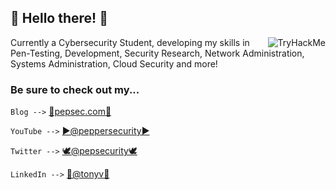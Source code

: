 ## 🐧 Hello there! 🐧


<img src="https://tryhackme-badges.s3.amazonaws.com/peppersroni.png" align=right alt="TryHackMe">


 Currently a Cybersecurity Student, developing my skills in Pen-Testing, Development, Security Research, Network Administration, Systems Administration, Cloud Security and more! 
 
### Be sure to check out my...

 ```Blog -->``` [📝pepsec.com📝](https://pepsec.com)
 
 ```YouTube -->``` [▶️@peppersecurity▶️](https://youtube.com/@peppersecurity)

```Twitter -->``` [🕊️@pepsecurity🕊️](https://twitter.com/pepsecurity)

 ```LinkedIn -->``` [🔗@tonyv🔗](https://www.linkedin.com/in/tonyveltri/)
